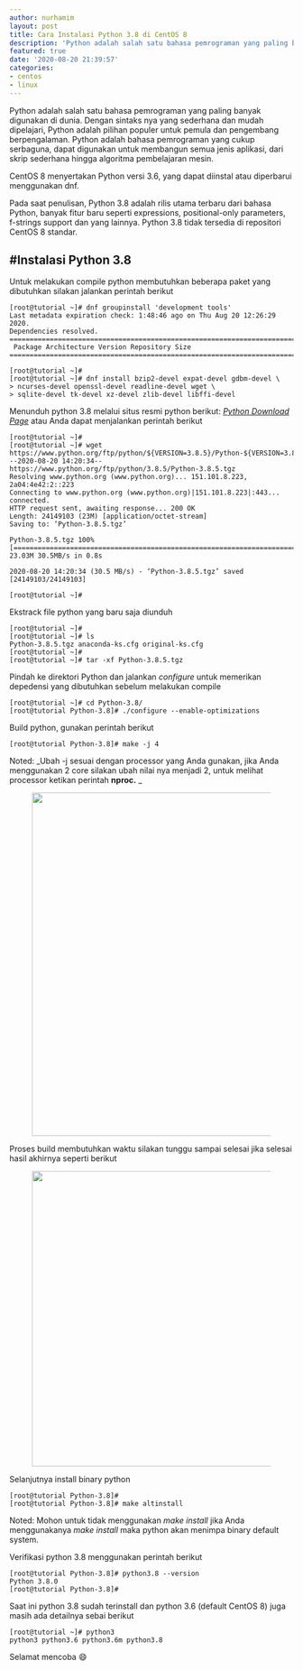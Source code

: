 ```yaml
---
author: nurhamim
layout: post
title: Cara Instalasi Python 3.8 di CentOS 8
description: 'Python adalah salah satu bahasa pemrograman yang paling banyak digunakan di dunia'
featured: true
date: '2020-08-20 21:39:57'
categories:
- centos
- linux
---
```


Python adalah salah satu bahasa pemrograman yang paling banyak digunakan di dunia. Dengan sintaks nya yang sederhana dan mudah dipelajari, Python adalah pilihan populer untuk pemula dan pengembang berpengalaman. Python adalah bahasa pemrograman yang cukup serbaguna, dapat digunakan untuk membangun semua jenis aplikasi, dari skrip sederhana hingga algoritma pembelajaran mesin.

CentOS 8 menyertakan Python versi 3.6, yang dapat diinstal atau diperbarui menggunakan dnf.

Pada saat penulisan, Python 3.8 adalah rilis utama terbaru dari bahasa Python, banyak fitur baru seperti expressions, positional-only parameters, f-strings support dan yang lainnya. Python 3.8 tidak tersedia di repositori CentOS 8 standar.

## #Instalasi Python 3.8

Untuk melakukan compile python membutuhkan beberapa paket yang dibutuhkan silakan jalankan perintah berikut

    [root@tutorial ~]# dnf groupinstall 'development tools'
    Last metadata expiration check: 1:48:46 ago on Thu Aug 20 12:26:29 2020.
    Dependencies resolved.
    ========================================================================================================================
     Package Architecture Version Repository Size
    ========================================================================================================================

    [root@tutorial ~]#
    [root@tutorial ~]# dnf install bzip2-devel expat-devel gdbm-devel \
    > ncurses-devel openssl-devel readline-devel wget \
    > sqlite-devel tk-devel xz-devel zlib-devel libffi-devel

Menunduh python 3.8 melalui situs resmi python berikut: _[Python Download Page](https://www.python.org/downloads/source/)_ atau Anda dapat menjalankan perintah berikut

    [root@tutorial ~]#
    [root@tutorial ~]# wget https://www.python.org/ftp/python/${VERSION=3.8.5}/Python-${VERSION=3.8.5}.tgz
    --2020-08-20 14:20:34-- https://www.python.org/ftp/python/3.8.5/Python-3.8.5.tgz
    Resolving www.python.org (www.python.org)... 151.101.8.223, 2a04:4e42:2::223
    Connecting to www.python.org (www.python.org)|151.101.8.223|:443... connected.
    HTTP request sent, awaiting response... 200 OK
    Length: 24149103 (23M) [application/octet-stream]
    Saving to: ‘Python-3.8.5.tgz’
    
    Python-3.8.5.tgz 100%[======================================================================>] 23.03M 30.5MB/s in 0.8s
    
    2020-08-20 14:20:34 (30.5 MB/s) - ‘Python-3.8.5.tgz’ saved [24149103/24149103]
    
    [root@tutorial ~]#

Ekstrack file python yang baru saja diunduh

    [root@tutorial ~]#
    [root@tutorial ~]# ls
    Python-3.8.5.tgz anaconda-ks.cfg original-ks.cfg
    [root@tutorial ~]#
    [root@tutorial ~]# tar -xf Python-3.8.5.tgz

Pindah ke direktori Python dan jalankan _configure_ untuk memerikan depedensi yang dibutuhkan sebelum melakukan compile

    [root@tutorial ~]# cd Python-3.8/
    [root@tutorial Python-3.8]# ./configure --enable-optimizations

Build python, gunakan perintah berikut

    [root@tutorial Python-3.8]# make -j 4

Noted: _Ubah -j sesuai dengan processor yang Anda gunakan, jika Anda menggunakan 2 core silakan ubah nilai nya menjadi 2, untuk melihat processor ketikan perintah **nproc.** _

<figure class="wp-block-image size-large"><img loading="lazy" width="1024" height="609" src="/content/images/wordpress/2020/08/image-13-1024x609.png" alt="" class="wp-image-82" srcset="/content/images/wordpress/2020/08/image-13-1024x609.png 1024w, /content/images/wordpress/2020/08/image-13-300x178.png 300w, /content/images/wordpress/2020/08/image-13-768x457.png 768w, /content/images/wordpress/2020/08/image-13.png 1083w" sizes="(max-width: 1024px) 100vw, 1024px"></figure>

Proses build membutuhkan waktu silakan tunggu sampai selesai jika selesai hasil akhirnya seperti berikut

<figure class="wp-block-image size-large"><img loading="lazy" width="1024" height="524" src="/content/images/wordpress/2020/08/image-14-1024x524.png" alt="" class="wp-image-83" srcset="/content/images/wordpress/2020/08/image-14-1024x524.png 1024w, /content/images/wordpress/2020/08/image-14-300x153.png 300w, /content/images/wordpress/2020/08/image-14-768x393.png 768w, /content/images/wordpress/2020/08/image-14.png 1359w" sizes="(max-width: 1024px) 100vw, 1024px"></figure>

Selanjutnya install binary python

    [root@tutorial Python-3.8]#
    [root@tutorial Python-3.8]# make altinstall

Noted: Mohon untuk tidak menggunakan _make install_ jika Anda menggunakanya _make install_ maka python akan menimpa binary default system.

Verifikasi python 3.8 menggunakan perintah berikut

    [root@tutorial Python-3.8]# python3.8 --version
    Python 3.8.0
    [root@tutorial Python-3.8]#

Saat ini python 3.8 sudah terinstall dan python 3.6 (default CentOS 8) juga masih ada detailnya sebai berikut

    [root@tutorial ~]# python3
    python3 python3.6 python3.6m python3.8

Selamat mencoba 😄